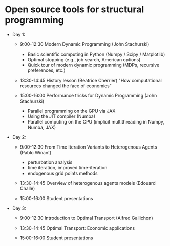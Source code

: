
# Open source tools for structural programming

- Day 1:

    - 9:00-12:30  Modern Dynamic Programming (John Stachurski)
        - Basic scientific computing in Python (Numpy / Scipy / Matplotlib)
        - Optimal stopping (e.g., job search, American options)
        - Quick tour of modern dynamic programming (MDPs, recursive preferences, etc.)

    - 13:30-14:45 History lesson (Beatrice Cherrier)
        "How computational resources changed the face of economics"
    
    - 15:00-16:00  Performance tricks for Dynamic Programming (John Stachurski)
        - Parallel programming on the GPU via JAX
        - Using the JIT compiler (Numba)
        - Parallel computing on the CPU (implicit multithreading in Numpy, Numba, JAX)

- Day 2:

    - 9:00-12:30  From Time Iteration Variants to Heterogenous Agents (Pablo Winant)
        - perturbation analysis
        - time iteration, improved time-iteration
        - endogenous grid points methods

    - 13:30-14:45 Overview of heterogenous agents models (Edouard Challe)

    - 15:00-16:00 Student presentations

- Day 3:    

    - 9:00-12:30 Introduction to Optimal Transport (Alfred Gallichon)

    - 13:30-14:45 Optimal Transport: Economic applications

    - 15:00-16:00 Student presentations
